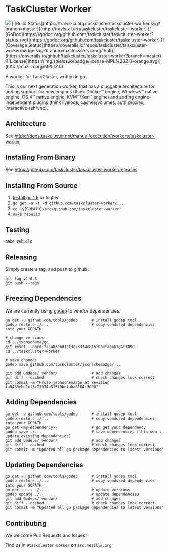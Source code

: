 TaskCluster Worker
==================

<img src="https://tools.taskcluster.net/lib/assets/taskcluster-120.png" />
[![Build Status](https://travis-ci.org/taskcluster/taskcluster-worker.svg?branch=master)](http://travis-ci.org/taskcluster/taskcluster-worker)
[![GoDoc](https://godoc.org/github.com/taskcluster/taskcluster-worker?status.svg)](https://godoc.org/github.com/taskcluster/taskcluster-worker)
[![Coverage Status](https://coveralls.io/repos/taskcluster/taskcluster-worker/badge.svg?branch=master&service=github)](https://coveralls.io/github/taskcluster/taskcluster-worker?branch=master)
[![License](https://img.shields.io/badge/license-MPL%202.0-orange.svg)](http://mozilla.org/MPL/2.0)

A worker for TaskCluster, written in go.

This is our next generation worker, that has a pluggable architecture for
adding support for new engines (think Docker™ engine, Windows™ native engine,
OS X™ native engine, KVM™/Xen™ engine) and adding engine-independent plugins
(think livelogs, caches/volumes, auth proxies, interactive ssh/vnc).

Architecture
------------

See https://docs.taskcluster.net/manual/execution/workers/taskcluster-worker

Installing From Binary
----------------------

See https://github.com/taskcluster/taskcluster-worker/releases

Installing From Source
----------------------

1) [Install go 1.6](https://golang.org/doc/install) or higher
2) `go get -u -t -d github.com/taskcluster-worker/...`
3) `cd "${GOPATH}/src/github.com/taskcluster-worker"`
4) `make rebuild`

Testing
-------

```
make rebuild
```

Releasing
---------

Simply create a tag, and push to github.

```
git tag v1.0.3
git push --tags
```

Freezing Dependencies
---------------------

We are currently using [godep](https://github.com/tools/godep) to vendor dependencies.

```
go get -u github.com/tools/godep      # install godep tool
godep restore ./...                   # copy vendored dependencies into your GOPATH

# change versions
cd ../jsonschema2go
git reset --hard fa5483ebd1cf3c73374e815f0befaba6184f3090
cd ../taskcluster-worker

# save changes
godep save github.com/taskcluster/jsonschema2go/...

git add Godeps/ vendor/               # add changes
git diff --cached                     # check changes look correct
git commit -m "Froze jsonschema2go at revision fa5483ebd1cf3c73374e815f0befaba6184f3090"
```

Adding Dependencies
---------------------

```
go get -u github.com/tools/godep      # install godep tool
godep restore ./...                   # copy vendored dependencies into your GOPATH
go get <my-dependency>                # go get your dependency
godep save ./...                      # save dependencies (this won't update existing dependencies)
git add Godeps/ vendor/               # add changes
git diff --cached                     # check changes look correct
git commit -m "Updated all go package dependencies to latest versions"
```

Updating Dependencies
---------------------

```
go get -u github.com/tools/godep      # install godep tool
godep restore ./...                   # copy vendored dependencies into your GOPATH
go get -u -t ./...                    # update versions
godep update ./...                    # update dependencies
git add Godeps/ vendor/               # add changes
git diff --cached                     # check changes look correct
git commit -m "Updated all go package dependencies to latest versions"
```

Contributing
------------

We welcome Pull Requests and Issues!

Find us in `#taskcluster-worker` on `irc.mozilla.org`
